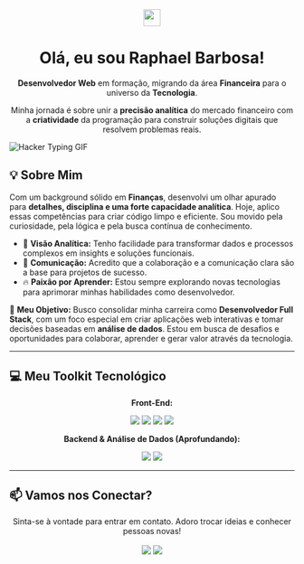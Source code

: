 <div align="center">
  <img src="https://media.giphy.com/media/hvRJCLFzcasrR4ia7z/giphy.gif" width="30">
  <h1>Olá, eu sou Raphael Barbosa!</h1>
</div>

<div align="center">
  <p><strong>Desenvolvedor Web</strong> em formação, migrando da área <strong>Financeira</strong> para o universo da <strong>Tecnologia</strong>.</p>
  <p>Minha jornada é sobre unir a <strong>precisão analítica</strong> do mercado financeiro com a <strong>criatividade</strong> da programação para construir soluções digitais que resolvem problemas reais.</p>
</div>

![Hacker Typing GIF](https://media.giphy.com/media/13HgwGsXF0aiGY/giphy.gif)

## 💡 Sobre Mim

Com um background sólido em **Finanças**, desenvolvi um olhar apurado para **detalhes, disciplina e uma forte capacidade analítica**. Hoje, aplico essas competências para criar código limpo e eficiente. Sou movido pela curiosidade, pela lógica e pela busca contínua de conhecimento.

- 🧠 **Visão Analítica:** Tenho facilidade para transformar dados e processos complexos em insights e soluções funcionais.
- 💬 **Comunicação:** Acredito que a colaboração e a comunicação clara são a base para projetos de sucesso.
- 🔥 **Paixão por Aprender:** Estou sempre explorando novas tecnologias para aprimorar minhas habilidades como desenvolvedor.

🎯 **Meu Objetivo:** Busco consolidar minha carreira como **Desenvolvedor Full Stack**, com um foco especial em criar aplicações web interativas e tomar decisões baseadas em **análise de dados**. Estou em busca de desafios e oportunidades para colaborar, aprender e gerar valor através da tecnologia.

---

## 💻 Meu Toolkit Tecnológico

<div align="center">

**Front-End:** <p>
  <img src="https://img.shields.io/badge/HTML5-E34F26?style=for-the-badge&logo=html5&logoColor=white" />
  <img src="https://img.shields.io/badge/CSS3-1572B6?style=for-the-badge&logo=css3&logoColor=white" />
  <img src="https://img.shields.io/badge/JavaScript-F7DF1E?style=for-the-badge&logo=javascript&logoColor=black" />
  <img src="https://img.shields.io/badge/React-61DAFB?style=for-the-badge&logo=react&logoColor=black" />
</p>

**Backend & Análise de Dados (Aprofundando):** <p>
  <img src="https://img.shields.io/badge/Python-3776AB?style=for-the-badge&logo=python&logoColor=white" />
  <img src="https://img.shields.io/badge/Java-ED8B00?style=for-the-badge&logo=openjdk&logoColor=white" />
</p>
</div>

---

## 📫 Vamos nos Conectar?

<p align="center">
  Sinta-se à vontade para entrar em contato. Adoro trocar ideias e conhecer pessoas novas!
  <br><br>
  <a href="https://www.linkedin.com/in/raphael-bda/"><img src="https://img.shields.io/badge/LinkedIn-0077B5?style=for-the-badge&logo=linkedin&logoColor=white" /></a>
  <a href="mailto:raphaelbda@outlook.com"><img src="https://img.shields.io/badge/Outlook-0078D4?style=for-the-badge&logo=microsoft-outlook&logoColor=white" /></a>
</p>
